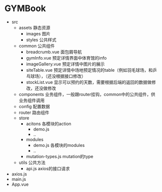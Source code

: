 # GYMBook

- src
  - assets 静态资源
    - images 图片
    - styles 公共样式
  - common 公共组件
    - breadcrumb.vue 面包屑导航
    - gymInfo.vue 预定详情界面中体育馆的info
    - imageGallery.vue 预定详情中图片的展示
    - siteTable.vue 预定详情中场地预定情况的table（例如羽毛球场，和乒乓球场），（还没根据接口修改）
    - stockList.vue 显示可以预约的天数，需要根据后端的返回的数据做修改，还没做修改
  - components 业务组件，一般跟router挂钩，common中的公共组件，供业务组件调用
  - config 配置数据
  - router 路由组件
  - store
    - acitons 各模块的action
      - demo.js
      - ..
    - modules
      - demo.js 各模块的modules
      - ..
    - mutation-types.js mutation的type
  - utils 公共方法
    - api.js axios的接口请求
- axios.js
- main.js
- App.vue
